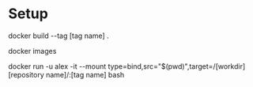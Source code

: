 # Setup

docker build --tag [tag name] .

docker images

docker run -u alex -it --mount type=bind,src="$(pwd)",target=/[workdir] [repository name]/:[tag name] bash
